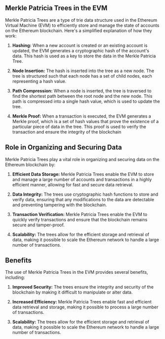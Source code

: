 ## Merkle Patricia Trees in the EVM

Merkle Patricia Trees are a type of trie data structure used in the Ethereum Virtual Machine (EVM) to efficiently store and manage the state of accounts on the Ethereum blockchain. Here's a simplified explanation of how they work:

1. **Hashing:** When a new account is created or an existing account is updated, the EVM generates a cryptographic hash of the account's data. This hash is used as a key to store the data in the Merkle Patricia Tree.

2. **Node Insertion:** The hash is inserted into the tree as a new node. The tree is structured such that each node has a set of child nodes, each representing a hash value.

3. **Path Compression:** When a node is inserted, the tree is traversed to find the shortest path between the root node and the new node. This path is compressed into a single hash value, which is used to update the tree.

4. **Merkle Proof:** When a transaction is executed, the EVM generates a Merkle proof, which is a set of hash values that prove the existence of a particular piece of data in the tree. This proof is used to verify the transaction and ensure the integrity of the blockchain


## Role in Organizing and Securing Data

Merkle Patricia Trees play a vital role in organizing and securing data on the Ethereum blockchain by:

1. **Efficient Data Storage:** Merkle Patricia Trees enable the EVM to store and manage a large number of accounts and transactions in a highly efficient manner, allowing for fast and secure data retrieval.

2. **Data Integrity:** The trees use cryptographic hash functions to store and verify data, ensuring that any modifications to the data are detectable and preventing tampering with the blockchain.

3. **Transaction Verification:** Merkle Patricia Trees enable the EVM to quickly verify transactions and ensure that the blockchain remains secure and tamper-proof.

4. **Scalability:** The trees allow for the efficient storage and retrieval of data, making it possible to scale the Ethereum network to handle a large number of transactions.

## Benefits

The use of Merkle Patricia Trees in the EVM provides several benefits, including:

1. **Improved Security:** The trees ensure the integrity and security of the blockchain by making it difficult to manipulate or alter data.

2. **Increased Efficiency:** Merkle Patricia Trees enable fast and efficient data retrieval and storage, making it possible to process a large number of transactions.

3. **Scalability:** The trees allow for the efficient storage and retrieval of data, making it possible to scale the Ethereum network to handle a large number of transactions.